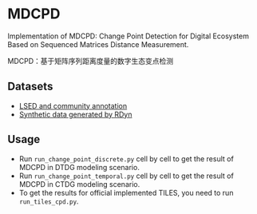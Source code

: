 # MDCPD

Implementation of MDCPD: Change Point Detection for Digital Ecosystem Based on Sequenced Matrices Distance Measurement.

MDCPD：基于矩阵序列距离度量的数字生态变点检测

## Datasets
- [LSED and community annotation](https://drive.google.com/drive/folders/1qrpD2jacxjP-Y1wY7N0d02tq9Ec3iq-5?usp=sharing)
- [Synthetic data generated by RDyn](https://drive.google.com/drive/folders/1_qHCX4CYbmanZIHBeA1w6RaG61CKQhzw?usp=sharing)

## Usage

- Run `run_change_point_discrete.py` cell by cell to get the result of MDCPD in DTDG modeling scenario.
- Run `run_change_point_temporal.py` cell by cell to get the result of MDCPD in CTDG modeling scenario.
- To get the results for official implemented TILES, you need to run `run_tiles_cpd.py`.
